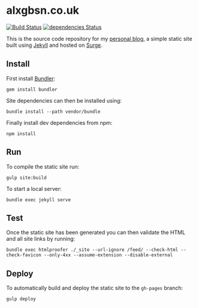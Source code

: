 
alxgbsn.co.uk
=============

[![Build Status](https://travis-ci.org/alexgibson/alxgbsn.co.uk.svg?branch=master)](https://travis-ci.org/alexgibson/alxgbsn.co.uk)
[![dependencies Status](https://david-dm.org/alexgibson/alxgbsn.co.uk/status.svg)](https://david-dm.org/alexgibson/alxgbsn.co.uk)

This is the source code repository for my [personal blog](https://alxgbsn.co.uk), a simple static site built using [Jekyll](http://jekyllrb.com/) and hosted on [Surge](https://surge.sh/).

Install
-------

First install [Bundler](http://bundler.io/):

```
gem install bundler
```

Site dependencies can then be installed using:

```
bundle install --path vendor/bundle
```

Finally install dev dependencies from npm:

```
npm install
```

Run
---

To compile the static site run:

```
gulp site:build
```

To start a local server:

```
bundle exec jekyll serve
```

Test
-----

Once the static site has been generated you can then validate the HTML and all site links by running:

```
bundle exec htmlproofer ./_site --url-ignore /feed/ --check-html --check-favicon --only-4xx --assume-extension --disable-external
```

Deploy
------
To automatically build and deploy the static site to the `gh-pages` branch:

```
gulp deploy
```

